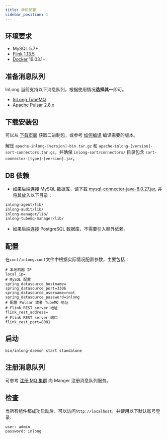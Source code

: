 ```yaml
---
title: 单机部署
sidebar_position: 1
---
```

## 环境要求
- MySQL 5.7+
- [Flink 1.13.5](https://nightlies.apache.org/flink/flink-docs-release-1.13/docs/try-flink/local_installation/)
- [Docker](https://docs.docker.com/engine/install/) 19.03.1+

## 准备消息队列
InLong 当前支持以下消息队列，根据使用情况**选择其一**即可。
- [InLong TubeMQ](modules/tubemq/quick_start.md)
- [Apache Pulsar 2.8.x](https://pulsar.apache.org/docs/en/2.8.1/standalone/)

## 下载安装包
可以从 [下载页面](https://inlong.apache.org/download) 获取二进制包，或参考 [如何编译](quick_start/how_to_build.md) 编译需要的版本。

解压 `apache-inlong-[version]-bin.tar.gz` 和 `apache-inlong-[version]-sort-connectors.tar.gz`，并确保 `inlong-sort/connectors/` 目录包含 `sort-connector-[type]-[version].jar`。

## DB 依赖
- 如果后端连接 MySQL 数据库，请下载 [mysql-connector-java-8.0.27.jar](https://repo1.maven.org/maven2/mysql/mysql-connector-java/8.0.27/mysql-connector-java-8.0.27.jar), 并将其放入以下目录：
```bash
inlong-agent/lib/
inlong-audit/lib/
inlong-manager/lib/
inlong-tubemq-manager/lib/
```

- 如果后端连接 PostgreSQL 数据库，不需要引入额外依赖。

## 配置
在`conf/inlong.conf`文件中根据实际情况配置参数，主要包括：
```shell
# 本地机器 IP
local_ip=
# MySQL 配置
spring_datasource_hostname=
spring_datasource_port=3306
spring_datasource_username=root
spring_datasource_password=inlong
# 配置 Pulsar 或者 TubeMQ 地址
# Flink REST server 地址
flink_rest_address=
# Flink REST server 端口
flink_rest_port=8081
```

## 启动
```shell
bin/inlong-daemon start standalone
```

## 注册消息队列
可参考 [注册 MQ 集群](https://inlong.apache.org/zh-CN/docs/next/modules/manager/quick_start/#%E6%B3%A8%E5%86%8C-mq-%E9%9B%86%E7%BE%A4) 向 Manger 注册消息队列服务。

## 检查
当所有组件都成功启动后，可以访问`http://localhost`，并使用以下默认账号登录:
```shell
user: admin
password: inlong
```


